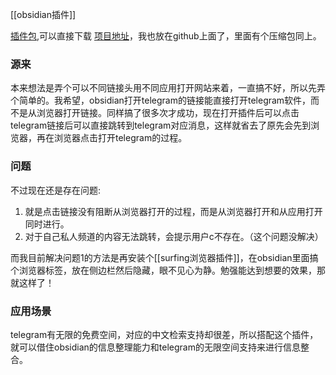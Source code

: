 [[obsidian插件]]

[插件包](https://c.zhzhzh.fun/d/123%E4%BA%91%E7%9B%98/%E5%B0%8F%E7%8E%A9%E6%84%8F/obsidian-open-link-with.zip?sign=WGfO3bcDd2JQ23UoIpTOwux9TUsRoh8yIWnaYsZJpVI=:0),可以直接下载
[项目地址](https://github.com/zzzzzllllllaaaa/Open-Telegram-Plugin)，我也放在github上面了，里面有个压缩包同上。

### 源来
本来想法是弄个可以不同链接头用不同应用打开网站来着，一直搞不好，所以先弄个简单的。我希望，obsidian打开telegram的链接能直接打开telegram软件，而不是从浏览器打开链接。同样搞了很多次才成功，现在打开插件后可以点击telegram链接后可以直接跳转到telegram对应消息，这样就省去了原先会先到浏览器，再在浏览器点击打开telegram的过程。

### 问题
不过现在还是存在问题:
1. 就是点击链接没有阻断从浏览器打开的过程，而是从浏览器打开和从应用打开同时进行。
2. 对于自己私人频道的内容无法跳转，会提示用户c不存在。（这个问题没解决）

而我目前解决问题1的方法是再安装个[[surfing浏览器插件]]，在obsidian里面搞个浏览器标签，放在侧边栏然后隐藏，眼不见心为静。勉强能达到想要的效果，那就这样了！

### 应用场景
telegram有无限的免费空间，对应的中文检索支持却很差，所以搭配这个插件，就可以借住obsidian的信息整理能力和telegram的无限空间支持来进行信息整合。